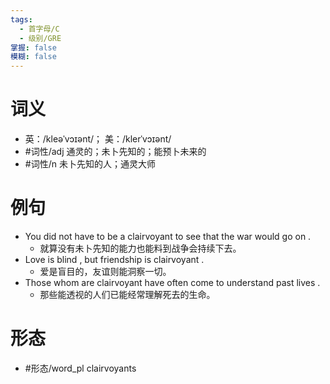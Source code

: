 ```yaml
---
tags:
  - 首字母/C
  - 级别/GRE
掌握: false
模糊: false
---
```

# 词义
- 英：/kleəˈvɔɪənt/； 美：/klerˈvɔɪənt/
- #词性/adj  通灵的；未卜先知的；能预卜未来的
- #词性/n  未卜先知的人；通灵大师
# 例句
- You did not have to be a clairvoyant to see that the war would go on .
	- 就算没有未卜先知的能力也能料到战争会持续下去。
- Love is blind , but friendship is clairvoyant .
	- 爱是盲目的，友谊则能洞察一切。
- Those whom are clairvoyant have often come to understand past lives .
	- 那些能透视的人们已能经常理解死去的生命。
# 形态
- #形态/word_pl clairvoyants
